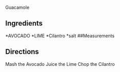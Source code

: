 Guacamole
## Ingredients
*AVOCADO
*LIME
*Cilantro
*salt
##Measurements

## Directions
Mash the Avocado
Juice the Lime
Chop the Cilantro
